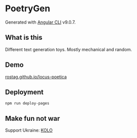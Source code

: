 # PoetryGen

Generated with [Angular CLI](https://github.com/angular/angular-cli) v9.0.7.

## What is this

Different text generation toys. Mostly mechanical and random.

## Demo

[rostag.github.io/locus-poetica](https://rostag.github.io/locus-poetica)

## Deployment

`npm run deploy-pages`

## Make fun not war

Support Ukraine: [KOLO](https://www.koloua.com/en)
